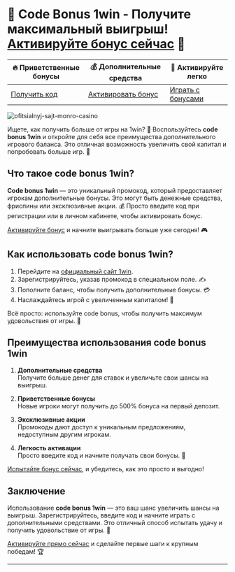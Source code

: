 # 🎁 Code Bonus 1win - Получите максимальный выигрыш! [Активируйте бонус сейчас](https://brandplay.link/6F5VqbyZ) 💎

| **🔥 Приветственные бонусы** | **💰 Дополнительные средства** | **🚀 Активируйте легко** |
|-------------------------------|-------------------------------|--------------------------|
| [Получить код](https://brandplay.link/6F5VqbyZ) | [Активировать бонус](https://brandplay.link/6F5VqbyZ) | [Играть с бонусами](https://brandplay.link/6F5VqbyZ) |
![ofitsialnyj-sajt-monro-casino](https://github.com/user-attachments/assets/af9a2336-cbe1-4c1c-85bb-9b81caf08320)

Ищете, как получить больше от игры на 1win? 🎉 Воспользуйтесь **code bonus 1win** и откройте для себя все преимущества дополнительного игрового баланса. Это отличная возможность увеличить свой капитал и попробовать больше игр. 🌟

## Что такое code bonus 1win?

**Code bonus 1win** — это уникальный промокод, который предоставляет игрокам дополнительные бонусы. Это могут быть денежные средства, фриспины или эксклюзивные акции. 💰 Просто введите код при регистрации или в личном кабинете, чтобы активировать бонус.

[Активируйте бонус](https://brandplay.link/6F5VqbyZ) и начните выигрывать больше уже сегодня! 🎮

## Как использовать code bonus 1win?

1. Перейдите на [официальный сайт 1win](https://brandplay.link/6F5VqbyZ).  
2. Зарегистрируйтесь, указав промокод в специальном поле. ✍️  
3. Пополните баланс, чтобы получить дополнительные бонусы. 💳  
4. Наслаждайтесь игрой с увеличенным капиталом! 🎰  

Всё просто: используйте code bonus, чтобы получить максимум удовольствия от игры. 🚀

## Преимущества использования code bonus 1win

1. **Дополнительные средства**  
   Получите больше денег для ставок и увеличьте свои шансы на выигрыш.  

2. **Приветственные бонусы**  
   Новые игроки могут получить до 500% бонуса на первый депозит.  

3. **Эксклюзивные акции**  
   Промокоды дают доступ к уникальным предложениям, недоступным другим игрокам.  

4. **Легкость активации**  
   Просто введите код и начните получать свои бонусы. 🎁  

[Испытайте бонус сейчас](https://brandplay.link/6F5VqbyZ), и убедитесь, как это просто и выгодно!

## Заключение

Использование **code bonus 1win** — это ваш шанс увеличить шансы на выигрыш. Зарегистрируйтесь, введите код и начните играть с дополнительными средствами. Это отличный способ испытать удачу и получить удовольствие от игры. 🎉

[Активируйте прямо сейчас](https://brandplay.link/6F5VqbyZ) и сделайте первые шаги к крупным победам! 🏆

---

